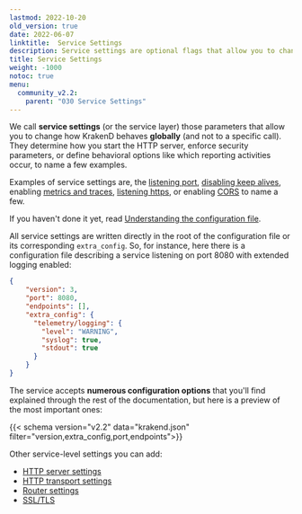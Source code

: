 ```yaml
---
lastmod: 2022-10-20
old_version: true
date: 2022-06-07
linktitle:  Service Settings
description: Service settings are optional flags that allow you to change how KrakenD behaves globally for all endpoints across configuration.
title: Service Settings
weight: -1000
notoc: true
menu:
  community_v2.2:
    parent: "030 Service Settings"
---
```

We call **service settings** (or the service layer) those parameters that allow you to change how KrakenD behaves **globally** (and not to a specific call). They determine how you start the HTTP server, enforce security parameters, or define behavioral options like which reporting activities occur, to name a few examples.

Examples of service settings are, the [listening port](/docs/v2.2/service-settings/http-server-settings/), [disabling keep alives](/docs/v2.2/service-settings/http-transport-settings/), enabling [metrics and traces](/docs/v2.2/telemetry/), [listening https](/docs/v2.2/service-settings/tls/), or enabling [CORS](/docs/v2.2/service-settings/cors/) to name a few.

If you haven't done it yet, read [ Understanding the configuration file](/docs/v2.2/configuration/structure/).

All service settings are written directly in the root of the configuration file or its corresponding `extra_config`. So, for instance, here there is a configuration file describing a service listening on port 8080 with extended logging enabled:

```json
{
    "version": 3,
    "port": 8080,
    "endpoints": [],
    "extra_config": {
      "telemetry/logging": {
        "level": "WARNING",
        "syslog": true,
        "stdout": true
      }
    }
}
```

The service accepts **numerous configuration options** that you'll find explained through the rest of the documentation, but here is a preview of the most important ones:

{{< schema version="v2.2" data="krakend.json" filter="version,extra_config,port,endpoints">}}

Other service-level settings you can add:

- [HTTP server settings](/docs/v2.2/service-settings/http-server-settings/)
- [HTTP transport settings](/docs/v2.2/service-settings/http-transport-settings/)
- [Router settings](/docs/v2.2/service-settings/router-options/)
- [SSL/TLS](/docs/v2.2/service-settings/tls/)
